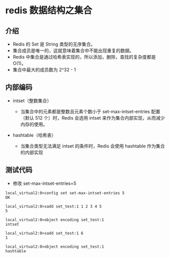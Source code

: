 # redis 数据结构之集合

## 介绍

- Redis 的 Set 是 String 类型的无序集合。
- 集合成员是唯一的，这就意味着集合中不能出现重复的数据。
- Redis 中集合是通过哈希表实现的，所以添加，删除，查找的复杂度都是 O(1)。
- 集合中最大的成员数为 2^32 - 1

## 内部编码

- intset（整数集合）

  - 当集合中的元素都是整数且元素个数小于 set-max-intset-entries 配置（默认 512 个）时，Redis 会选用 intset 来作为集合内部实现，从而减少内存的使用。

- hashtable（哈希表）

  - 当集合类型无法满足 intset 的条件时，Redis 会使用 hashtable 作为集合的内部实现

## 测试代码

- 修改 set-max-intset-entries=5

```
local_virtual2:0>config set set-max-intset-entries 5
OK

local_virtual2:0>sadd set_test:1 1 2 3 4 5
5

local_virtual2:0>object encoding set_test:1
intset

local_virtual2:0>sadd set_test:1 6
1

local_virtual2:0>object encoding set_test:1
hashtable
```
